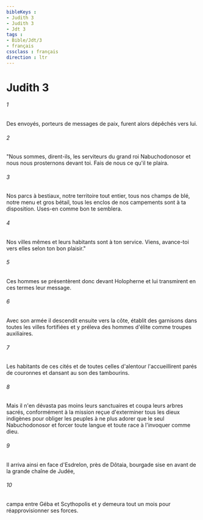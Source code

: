 ```yaml
---
bibleKeys : 
- Judith 3
- Judith 3
- Jdt 3
tags : 
- Bible/Jdt/3
- français
cssclass : français
direction : ltr
---
```


# Judith 3

###### 1
Des envoyés, porteurs de messages de paix, furent alors dépêchés vers lui.
###### 2
"Nous sommes, dirent-ils, les serviteurs du grand roi Nabuchodonosor et nous nous prosternons devant toi. Fais de nous ce qu'il te plaira.
###### 3
Nos parcs à bestiaux, notre territoire tout entier, tous nos champs de blé, notre menu et gros bétail, tous les enclos de nos campements sont à ta disposition. Uses-en comme bon te semblera.
###### 4
Nos villes mêmes et leurs habitants sont à ton service. Viens, avance-toi vers elles selon ton bon plaisir."
###### 5
Ces hommes se présentèrent donc devant Holopherne et lui transmirent en ces termes leur message.
###### 6
Avec son armée il descendit ensuite vers la côte, établit des garnisons dans toutes les villes fortifiées et y préleva des hommes d'élite comme troupes auxiliaires.
###### 7
Les habitants de ces cités et de toutes celles d'alentour l'accueillirent parés de couronnes et dansant au son des tambourins.
###### 8
Mais il n'en dévasta pas moins leurs sanctuaires et coupa leurs arbres sacrés, conformément à la mission reçue d'exterminer tous les dieux indigènes pour obliger les peuples à ne plus adorer que le seul Nabuchodonosor et forcer toute langue et toute race à l'invoquer comme dieu.
###### 9
Il arriva ainsi en face d'Esdrelon, près de Dôtaia, bourgade sise en avant de la grande chaîne de Judée,
###### 10
campa entre Géba et Scythopolis et y demeura tout un mois pour réapprovisionner ses forces.
